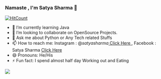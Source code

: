 ### Namaste , I'm Satya Sharma  👋

[![HitCount](http://hits.dwyl.com/SatyaSharma73/SatyaSharma73.svg)](http://hits.dwyl.com/SatyaSharma73/SatyaSharma73)


- 🌱 I’m currently learning Java
- 👯 I’m looking to collaborate on OpenSource Projects.
- 💬 Ask me about Python or Any Tech related Stuffs
- 📫 How to reach me: Instagram : @_satyasharma_[ Click Here ](https://www.instagram.com/_satyasharma_/?hl=en),
                       Facebook : Satya Sharma [Click Here](https://www.facebook.com/s4sat/)
- 😄 Pronouns: He/His
- ⚡ Fun fact: I spend almost half day Working out and Eating 





<img src="https://github-readme-stats.vercel.app/api?username=SatyaSharma73&&show_icons=true&title_color=ffffff&icon_color=bb2acf&text_color=daf7dc&bg_color=151515">
